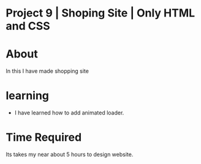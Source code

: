 # Project 9 | Shoping Site | Only HTML and CSS 
# About 
In this I have made shopping site
# learning 
- I have learned how to add animated loader.
# Time Required 
Its takes my near about 5 hours to design website.
